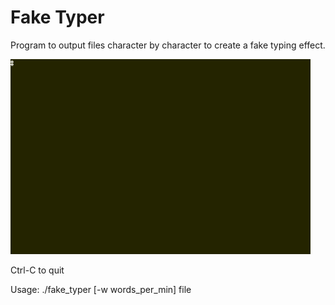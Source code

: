 # Fake Typer
Program to output files character by character to create a fake typing effect.

![Example](/example/record.gif)

Ctrl-C to quit

Usage: ./fake\_typer [-w words\_per\_min] file
